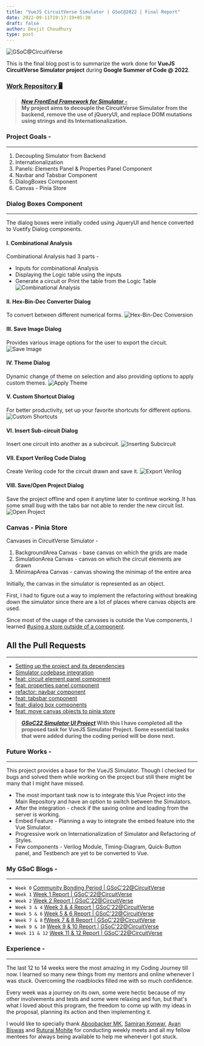 ```yaml
---
title: "VueJS CircuitVerse Simulator | GSoC@2022 | Final Report"
date: 2022-09-11T19:17:19+05:30
draft: false
author: Devjit Choudhury
type: post
---
```


![GSoC@CircuitVerse](/images/devjit_choudhury_GSoC'22/coverImage.png)

This is the final blog post is to summarize the work done for **VueJS CircuitVerse Simulator project** during **Google Summer of Code @ 2022**.

### [Work Repository 🖥](https://github.com/CircuitVerse/cv-frontend-vue)
> **[_New FrontEnd Framework for Simulator -_](https://summerofcode.withgoogle.com/myprojects/details/1IZGKjn2)  
> My project aims to decouple the CircuitVerse Simulator from the backend, remove the use of jQueryUI, and replace DOM mutations using strings and its Internationalization.**

### Project Goals -
---
1. Decoupling Simulator from Backend
2. Internationalization
3. Panels: Elements Panel & Properties Panel Component
4. Navbar and Tabsbar Component
5. DialogBoxes Component
6. Canvas - Pinia Store


### Dialog Boxes Component
---
The dialog boxes were initially coded using JqueryUI and hence converted to Vuetify Dialog components.

#### I. Combinational Analysis
Combinational Analysis had 3 parts -
- Inputs for combinational Analysis
- Displaying the Logic table using the inputs
- Generate a circuit or Print the table from the Logic Table
![Combinational Analysis](/images/devjit_choudhury_GSoC'22/combinationalAnalysis.gif)

#### II. Hex-Bin-Dec Converter Dialog
To convert between different numerical forms.
![Hex-Bin-Dec Conversion](/images/devjit_choudhury_GSoC'22/hex_bin_dec.gif)

#### III. Save Image Dialog
Provides various image options for the user to export the circuit.
![Save Image](/images/devjit_choudhury_GSoC'22/saveImage.gif)

#### IV. Theme Dialog
Dynamic change of theme on selection and also providing options to apply custom themes.
![Apply Theme](/images/devjit_choudhury_GSoC'22/themes.gif)

#### V. Custom Shortcut Dialog
For better productivity, set up your favorite shortcuts for different options.
![Custom Shortcuts](/images/devjit_choudhury_GSoC'22/customShortcut.gif)

#### VI. Insert Sub-circuit Dialog
Insert one circuit into another as a subcircuit.
![Inserting Subcircuit](/images/devjit_choudhury_GSoC'22/insertSubcircuit.gif)

#### VII. Export Verilog Code Dialog
Create Verilog code for the circuit drawn and save it.
![Export Verilog](/images/devjit_choudhury_GSoC'22/exportVerilog.gif)

#### VIII. Save/Open Project Dialog
Save the project offline and open it anytime later to continue working. It has some small bug with the tabs bar not able to render the new circuit list.
![Open Project](/images/devjit_choudhury_GSoC'22/saveOffline.gif)

### Canvas - Pinia Store
Canvases in CircuitVerse Simulator -
1. BackgroundArea Canvas - base canvas on which the grids are made
2. SimulationArea Canvas - canvas on which the circuit elements are drawn
3. MinimapArea Canvas - canvas showing the minimap of the entire area

Initially, the canvas in the simulator is represented as an object.

First, I had to figure out a way to implement the refactoring without breaking down the simulator since there are a lot of places where canvas objects are used.

Since most of the usage of the canvases is outside the Vue components, I learned [#using a store outside of a component](https://pinia.vuejs.org/core-concepts/outside-component-usage.html). 


## All the Pull Requests
---
- [Setting up the project and its dependencies](https://github.com/CircuitVerse/cv-frontend-vue/pull/2)
- [Simulator codebase integration](https://github.com/CircuitVerse/cv-frontend-vue/pull/4)
- [feat: circuit element panel component](https://github.com/CircuitVerse/cv-frontend-vue/pull/7)
- [feat: properties panel component](https://github.com/CircuitVerse/cv-frontend-vue/pull/9)
- [refactor: navbar component](https://github.com/CircuitVerse/cv-frontend-vue/pull/11)
- [feat: tabsbar component](https://github.com/CircuitVerse/cv-frontend-vue/pull/14)
- [feat: dialog box components](https://github.com/CircuitVerse/cv-frontend-vue/pull/20)
- [feat: move canvas objects to pinia store](https://github.com/CircuitVerse/cv-frontend-vue/pull/25)


> **[_GSoC22 Simulator UI Project_](https://github.com/orgs/CircuitVerse/projects/12)
> With this I have completed all the proposed task for VueJS Simulator Project. Some essential tasks that were added during the coding period will be done next.**

### Future Works -
---
This project provides a base for the VueJS Simulator. 
Though I checked for bugs and solved them while working on the project but still there might be many that I might have missed.
- The most important task now is to integrate this Vue Project into the Main Repository and have an option to switch between the Simulators.
- After the integration - check if the saving online and loading from the server is working.
- Embed Feature - Planning a way to integrate the embed feature into the Vue Simulator.
- Progressive work on Internationalization of Simulator and Refactoring of Styles.
- Few components - Verilog Module, Timing-Diagram, Quick-Button panel, and Testbench are yet to be converted to Vue.


### My GSoC Blogs -
---
- `Week 0` [Community Bonding Period | GSoC'22@CircuitVerse](https://www.devjitchoudhury.com/post/community-bonding-period-gsoc-22-circuitverse)
- `Week 1` [Week 1 Report | GSoC'22@CircuitVerse](https://www.devjitchoudhury.com/post/week-1-report-gsoc-22-circuitverse)
- `Week 2` [Week 2 Report | GSoC'22@CircuitVerse](https://www.devjitchoudhury.com/post/week-2-report-gsoc-22-circuitverse)
- `Week 3 & 4` [Week 3 & 4 Report | GSoC'22@CircuitVerse](https://www.devjitchoudhury.com/post/week-3-4-report-gsoc-22-circuitverse)
- `Week 5 & 6` [Week 5 & 6 Report | GSoC'22@CircuitVerse](https://www.devjitchoudhury.com/post/week-5-6-report-gsoc-22-circuitverse)
- `Week 7 & 8` [fWeek 7 & 8 Report | GSoC'22@CircuitVerse](https://www.devjitchoudhury.com/post/week-7-8-report-gsoc-22-circuitverse)
- `Week 9 & 10` [Week 9 & 10 Report | GSoC'22@CircuitVerse](https://www.devjitchoudhury.com/post/week-9-10-report-gsoc-22-circuitverse)
- `Week 11 & 12` [Week 11 & 12 Report | GSoC'22@CircuitVerse](https://www.devjitchoudhury.com/post/week-11-12-report-gsoc-22-circuitverse)

### Experience -
---
The last 12 to 14 weeks were the most amazing in my Coding Journey till now.
I learned so many new things from my mentors and online whenever I was stuck. Overcoming the roadblocks filled me with so much confidence. 

Every week was a journey on its own, some were hectic because of my other involvements and tests and some were relaxing and fun, but that's what I loved about this program, the freedom to come up with my ideas in the proposal, planning its action and then implementing it.

I would like to specially thank [Aboobacker MK](https://github.com/tachyons), [Samiran Konwar](https://github.com/abstrekt), [Ayan Biswas](https://github.com/ayan-biswas0412) and [Ruturaj Mohite](https://github.com/gr455) for conducting weekly meets and all my fellow mentees for always being available to help me whenever I got stuck.